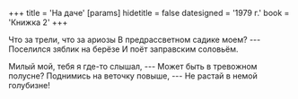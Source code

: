 +++
title = 'На даче'
[params]
  hidetitle = false
  datesigned = '1979 г.'
  book = 'Книжка 2'
+++
<!-- На даче -->

Что за трели, что за ариозы
В предрассветном садике моем? ---
Поселился зяблик на берёзе
И поёт заправским соловьём.

Милый мой, тебя я где-то слышал, ---
Может быть в тревожном полусне?
Поднимись на веточку повыше, ---
Не растай в немой голубизне!

<!-- 1979 г. -->
<!-- Книжка 2 -->
<!-- Книжка 0 -->
